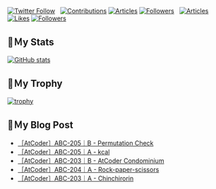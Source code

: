 [![Twitter Follow](https://img.shields.io/twitter/follow/hyperdb?label=twitter&logo=twitter&style=plastic)](https://twitter.com/hyperdb)
&nbsp;
[![Contributions](https://badgen.org/img/qiita/hyperdb/contributions?style=plastic)](https://qiita.com/hyperdb)
[![Articles](https://badgen.org/img/qiita/hyperdb/articles?style=plastic)](https://qiita.com/hyperdb)
[![Followers](https://badgen.org/img/qiita/hyperdb/followers?style=plastic)](https://qiita.com/hyperdb)
&nbsp;
[![Articles](https://badgen.org/img/zenn/hyperdb/articles)](https://zenn.dev/hyperdb)
[![Likes](https://badgen.org/img/zenn/hyperdb/likes?style=plastic)](https://zenn.dev/hyperdb)
[![Followers](https://badgen.org/img/zenn/hyperdb/followers?style=plastic)](https://zenn.dev/hyperdb)

## 🔖Ｍy Stats

[![GitHub stats](https://github-readme-stats-eight-theta.vercel.app/api?username=hyperdb&theme=radical&count_private=true&show_icons=true)](https://github.com/anuraghazra/github-readme-stats)

## 🔖Ｍy Trophy

[![trophy](https://github-profile-trophy.vercel.app/?username=hyperdb&theme=onedark)](https://github.com/ryo-ma/github-profile-trophy)

## 🔖Ｍy Blog Post

<!-- BLOG-POST-LIST:START -->
- [［AtCoder］ABC-205｜B - Permutation Check](https://zenn.dev/hyperdb/articles/de7079cbd9a2d3)
- [［AtCoder］ABC-205｜A - kcal](https://zenn.dev/hyperdb/articles/129fa030a0077c)
- [［AtCoder］ABC-203｜B - AtCoder Condominium](https://zenn.dev/hyperdb/articles/b11f8ca4de5f6f)
- [［AtCoder］ABC-204｜A - Rock-paper-scissors](https://zenn.dev/hyperdb/articles/537f90229bc800)
- [［AtCoder］ABC-203｜A - Chinchirorin](https://zenn.dev/hyperdb/articles/331d96ab0d8812)
<!-- BLOG-POST-LIST:END -->
